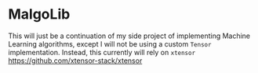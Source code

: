 # MalgoLib

This will just be a continuation of my side project of implementing Machine Learning algorithms, except I will not be using a custom `Tensor` implementation. Instead, this currently will rely on `xtensor`
https://github.com/xtensor-stack/xtensor
